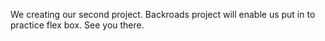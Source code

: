 We creating our second project. Backroads project will enable us put in to practice flex box. See you there.
